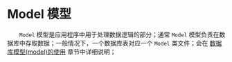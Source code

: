 # Model 模型

　　`Model` 模型是应用程序中用于处理数据逻辑的部分；通常 `Model` 模型负责在数据库中存取数据；一般情况下，一个数据库表对应一个 `Model` 类文件；会在 [数据库模型(model)的使用](https://github.com/gocuber/guide/blob/master/md/dbmodel.md) 章节中详细说明；
